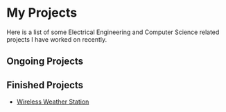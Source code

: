 # My Projects
Here is a list of some Electrical Engineering and Computer Science related projects I have worked on recently.

## Ongoing Projects
  
## Finished Projects
- [Wireless Weather Station](https://github.com/elizaby3/Weather-Station)
